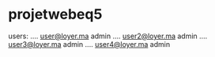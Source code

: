 # projetwebeq5
users:
....
user@loyer.ma
admin
....
user2@loyer.ma
admin
....
user3@loyer.ma
admin
....
user4@loyer.ma
admin

